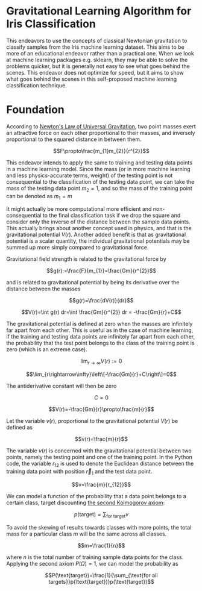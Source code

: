 # Gravitational Learning Algorithm for Iris Classification
This endeavors to use the concepts of classical Newtonian gravitation to classify samples from the Iris machine learning dataset. This aims to be more of an educational endeavor rather than a practical one. When we look at machine learning packages e.g. sklearn, they may be able to solve the problems quicker, but it is generally not easy to see what goes behind the scenes. This endeavor does not optimize for speed, but it aims to show what goes behind the scenes in this self-proposed machine learning classification technique.

# Foundation
According to [Newton's Law of Universal Gravitation](https://en.wikipedia.org/wiki/Newton%27s_law_of_universal_gravitation), two point masses exert an attractive force on each other proportional to their masses, and inversely proportional to the squared distance in between them.

$$F\propto\frac{m_{1}m_{2}}{r^{2}}$$

This endeavor intends to apply the same to training and testing data points in a machine learning model. Since the mass (or in more machine learning and less physics-accurate terms, weight) of the testing point is not consequential to the classification of the testing data point, we can take the mass of the testing data point $m_{2} = 1$, and so the mass of the training point can be denoted as $m_{1} = m$

It might actually be more computational more efficient and non-consequential to the final classification task if we drop the square and consider only the inverse of the distance between the sample data points. This actually brings about another concept used in physics, and that is the gravitational potential $V(r)$. Another added benefit is that as gravitational potential is a scalar quantity, the individual gravitational potentials may be summed up more simply compared to gravitational force.

Gravitational field strength is related to the gravitational force by

$$g(r):=\frac{F}{m_{1}}=\frac{Gm}{r^{2}}$$

and is related to gravitational potential by being its derivative over the distance between the masses

$$g(r)=\frac{dV(r)}{dr}$$

$$V(r)=\int g(r) dr=\int \frac{Gm}{r^{2}} dr = -\frac{Gm}{r}+C$$

The gravitational potential is defined at zero when the masses are infinitely far apart from each other. This is useful as in the case of machine learning, if the training and testing data points are infinitely far apart from each other, the probability that the test point belongs to the class of the training point is zero (which is an extreme case).

$$\lim_{r\rightarrow\infty}V(r):=0$$

$$\lim_{r\rightarrow\infty}\left\[-\frac{Gm}{r}+C\right\]=0$$

The antiderivative constant will then be zero

$$C=0$$

$$V(r)=-\frac{Gm}{r}\propto\frac{m}{r}$$

Let the variable $v(r)$, proportional to the gravitational potential $V(r)$ be defined as

$$v(r)=\frac{m}{r}$$

The variable $v(r)$ is concerned with the gravitational potential between two points, namely the testing point and one of the training point. In the Python code, the variable $r_{12}$ is used to denote the Euclidean distance between the training data point with position $\vec{r}_{1}$ and the test data point.

$$v=\frac{m}{r_{12}}$$

We can model a function of the probability that a data point belongs to a certain class, $\text{target}$ discounting [the second Kolmogorov axiom](https://en.wikipedia.org/wiki/Probability_axioms#Second_axiom):

$$p(\text{target})=\sum_{\text{for target}}v$$

To avoid the skewing of results towards classes with more points, the total mass for a particular class $m$ will be the same across all classes.

$$m=\frac{1}{n}$$

where $n$ is the total number of training sample data points for the class. Applying the second axiom $P(\Omega)=1$, we can model the probability as

$$P(\text{target})=\frac{1}{\sum_{\text{for all targets}}p(\text{target})}p(\text{target})$$
